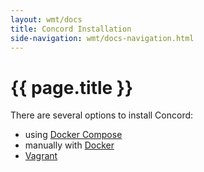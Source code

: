 ```yaml
---
layout: wmt/docs
title: Concord Installation
side-navigation: wmt/docs-navigation.html
---
```


# {{ page.title }}

There are several options to install Concord:

- using [Docker Compose](./docker-compose.html)
- manually with [Docker](./docker.html)
- [Vagrant](./vagrant.html)
